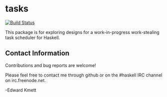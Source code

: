 tasks
=====

[![Build Status](https://secure.travis-ci.org/ekmett/tasks.png?branch=master)](http://travis-ci.org/ekmett/tasks)

This package is for exploring designs for a work-in-progress work-stealing task scheduler for Haskell.

Contact Information
-------------------

Contributions and bug reports are welcome!

Please feel free to contact me through github or on the #haskell IRC channel on irc.freenode.net.

-Edward Kmett

